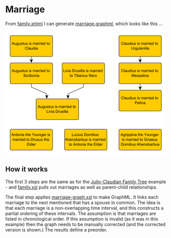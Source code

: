 # Marriage

From [family.xhtml](family.xhtml) I can generate [marriage.graphml](marriage.graphml), which looks like this ...

![Ancient Roman marriages](marriage.svg "Ancient Roman marriages")


## How it works

The first 3 steps are the same as for the [Julio-Claudian Family Tree](family.md) example - and [family.xsl](../../xsl/family.xsl) pulls out marriages as well as parent-child relationships.

The final step applies [marriage-graph.xsl](../../xsl/marriage-graph.xsl) to make GraphML. It links each marriage to the next mentioned that has a spouse in common. The idea is that each marriage is a non-overlapping time interval, and this constructs a partial ordering of these intervals. The assumption is that marriages are listed in chronological order. If this assumption is invalid (as it was in this example) then the graph needs to be manually corrected (and the corrected version is shown.) The results define a preorder.

